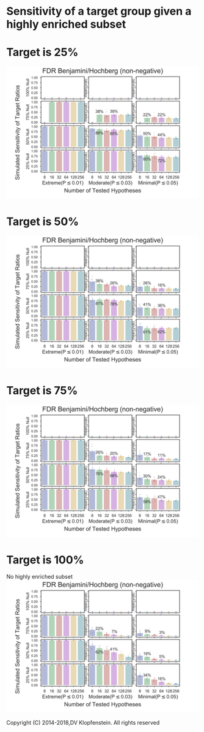 # Sensitivity of a target group given a highly enriched subset

# Target is 25%
![tgt025](fig_hypoth_100to025_01to05_008to256_N00010_00010_fdr_bh_sensitivity_tgt_p025.png)

# Target is 50%
![tgt025](fig_hypoth_100to025_01to05_008to256_N00010_00010_fdr_bh_sensitivity_tgt_p050.png)

# Target is 75%
![tgt025](fig_hypoth_100to025_01to05_008to256_N00010_00010_fdr_bh_sensitivity_tgt_p075.png)

# Target is 100%
No highly enriched subset    
![tgt025](fig_hypoth_100to025_01to05_008to256_N00010_00010_fdr_bh_sensitivity_tgt_p100.png)

Copyright (C) 2014-2018,DV Klopfenstein. All rights reserved
